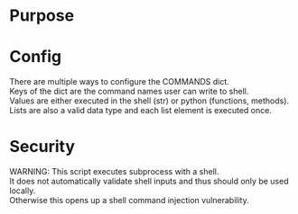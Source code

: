 # Purpose

# Config
There are multiple ways to configure the COMMANDS dict.  
Keys of the dict are the command names user can write to shell.  
Values are either executed in the shell (str) or python (functions, methods). Lists are also a valid data type and each list element is executed once.

# Security
WARNING: This script executes subprocess with a shell.  
It does not automatically validate shell inputs and thus should only be used locally.  
Otherwise this opens up a shell command injection vulnerability.
